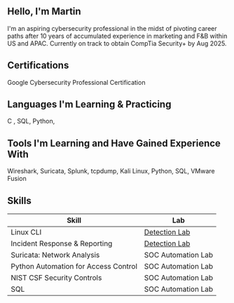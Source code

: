 ## Hello, I'm Martin 

I'm an aspiring cybersecurity professional in the midst of pivoting career paths after 10 years of accumulated experience in marketing and F&B within US and APAC.  Currently on track to obtain CompTia Security+ by Aug 2025.

## Certifications
Google Cybersecurity Professional Certification 

## Languages I'm Learning & Practicing
C , SQL, Python, 

## Tools I'm Learning and Have Gained Experience With
Wireshark, Suricata, Splunk, tcpdump, Kali Linux, Python, SQL, VMware Fusion

## Skills

| Skill                                         | Lab         |
|-----------------------------------------------|----------------------------|
| Linux CLI                                     | <a href="https://google.com">Detection Lab</a>|
| Incident Response & Reporting                 | <a href="https://google.com">Detection Lab</a>|
| Suricata: Network Analysis                    | SOC Automation Lab|
| Python Automation for Access Control          | SOC Automation Lab|
| NIST CSF Security Controls                    | SOC Automation Lab|
| SQL                                           | SOC Automation Lab|

